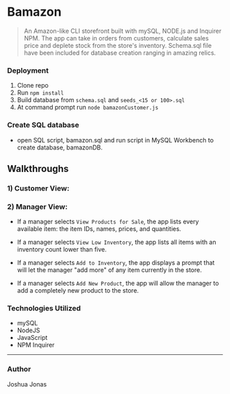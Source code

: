 # Bamazon

>An Amazon-like CLI storefront built with mySQL, NODE.js and Inquirer NPM. The app can take in orders from customers, calculate sales price and deplete stock from the store's inventory. Schema.sql file have been included for database creation ranging in amazing relics.

### Deployment

1. Clone repo
2. Run `npm install`
3. Build database from `schema.sql` and `seeds_<15 or 100>.sql`
4. At command prompt run `node bamazonCustomer.js`


### Create SQL database
- open SQL script, bamazon.sql and run script in MySQL Workbench to create database, bamazonDB.

## Walkthroughs
### 1) Customer View:



### 2) Manager View: 

* If a manager selects `View Products for Sale`, the app lists every available item: the item IDs, names, prices, and quantities.


* If a manager selects `View Low Inventory`, the app lists all items with an inventory count lower than five.


* If a manager selects `Add to Inventory`, the app displays a prompt that will let the manager "add more" of any item currently in the store.


* If a manager selects `Add New Product`, the app will allow the manager to add a completely new product to the store.


### Technologies Utilized

* mySQL
* NodeJS
* JavaScript
* NPM Inquirer

---

### Author

Joshua Jonas